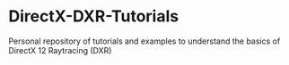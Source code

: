 # DirectX-DXR-Tutorials
Personal repository of tutorials and examples to understand the basics of DirectX 12 Raytracing (DXR)
